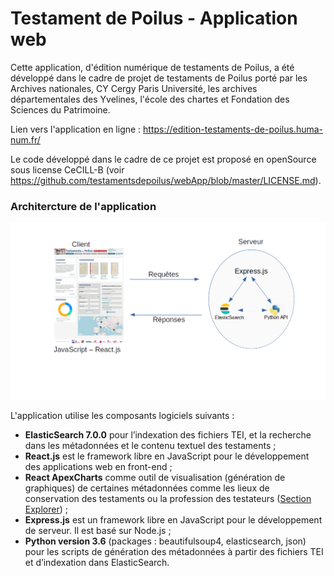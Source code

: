# Testament de Poilus - Application web
Cette application, d'édition numérique de testaments de Poilus, a été développé dans le cadre de projet de testaments de Poilus porté par les  Archives nationales, CY Cergy Paris Université, les archives  départementales des Yvelines, l'école des chartes et Fondation des Sciences du Patrimoine.

Lien vers l'application en ligne : https://edition-testaments-de-poilus.huma-num.fr/

Le code développé dans le cadre de ce projet est proposé en openSource sous license CeCILL-B (voir https://github.com/testamentsdepoilus/webApp/blob/master/LICENSE.md).

### Architercture de l'application 

![web_app_architecture](https://github.com/testamentsdepoilus/webApp/blob/master/frontend/public/images/web_app_architecture.png)

L'application utilise les composants logiciels suivants :

- **ElasticSearch 7.0.0** pour l’indexation des fichiers TEI, et la recherche dans les métadonnées et le contenu textuel des testaments ;
- **React.js** est le framework libre en JavaScript pour le développement des applications web en front-end ;
- **React ApexCharts** comme outil de visualisation  (génération de graphiques) de certaines métadonnées comme les lieux de  conservation des testaments ou la profession des testateurs ([Section Explorer](https://edition-testaments-de-poilus.huma-num.fr/explore)) ;
- **Express.js** est un framework libre en JavaScript pour le développement de serveur. Il est basé sur Node.js ;
- **Python version 3.6** (packages : beautifulsoup4,  elasticsearch, json) pour les scripts de génération des métadonnées à  partir des fichiers TEI et d’indexation dans ElasticSearch.
